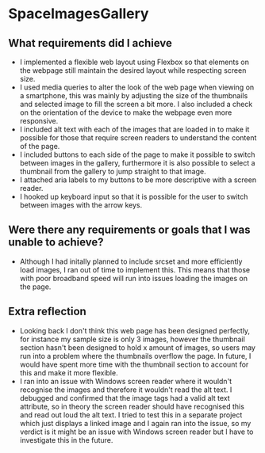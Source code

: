 # SpaceImagesGallery

## What requirements did I achieve
- I implemented a flexible web layout using Flexbox so that elements on the webpage still maintain the desired layout while respecting screen size.
- I used media queries to alter the look of the web page when viewing on a smartphone, this was mainly by adjusting the size of the thumbnails and selected image to fill the screen a bit more. I also included a check on the orientation of the device to make the webpage even more responsive.
- I included alt text with each of the images that are loaded in to make it possible for those that require screen readers to understand the content of the page.
- I included buttons to each side of the page to make it possible to switch between images in the gallery, furthermore it is also possible to select a thumbnail from the gallery to jump straight to that image.
- I attached aria labels to my buttons to be more descriptive with a screen reader.
- I hooked up keyboard input so that it is possible for the user to switch between images with the arrow keys.

## Were there any requirements or goals that I was unable to achieve?
- Although I had initally planned to include srcset and more efficiently load images, I ran out of time to implement this. This means that those with poor broadband speed will run into issues loading the images on the page.

## Extra reflection
- Looking back I don't think this web page has been designed perfectly, for instance my sample size is only 3 images, however the thumbnail section hasn't been designed to hold x amount of images, so users may run into a problem where the thumbnails overflow the page. In future, I would have spent more time with the thumbnail section to account for this and make it more flexible.
- I ran into an issue with Windows screen reader where it wouldn't recognise the images and therefore it wouldn't read the alt text. I debugged and confirmed that the image tags had a valid alt text attribute, so in theory the screen reader should have recognised this and read out loud the alt text. I tried to test this in a separate project which just displays a linked image and I again ran into the issue, so my verdict is it might be an issue with Windows screen reader but I have to investigate this in the future.
